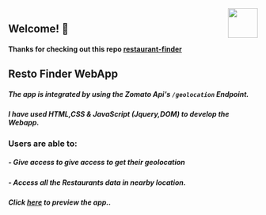 <a href="https://resto-finder-webapp.netlify.app/">
    <img src="imgs/RestoFinderLogo.png" alt=""  align="right" height="60">
</a>

## Welcome! 👋

#### Thanks for checking out this repo [restaurant-finder](https://github.com/NazeeshaPattan/restaurant-finder)

## Resto Finder WebApp

##### The app is integrated by using the Zomato Api's `/geolocation` Endpoint.

##### I have used HTML,CSS & JavaScript (Jquery,DOM) to develop the Webapp.

### Users are able to:

##### - Give access to give access to get their geolocation

##### - Access all the Restaurants data in nearby location.

##### Click [here](https://resto-finder-webapp.netlify.app/) to preview the app..
